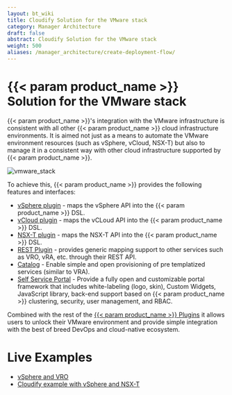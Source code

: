 ```yaml
---
layout: bt_wiki
title: Cloudify Solution for the VMware stack
category: Manager Architecture
draft: false
abstract: Cloudify Solution for the VMware stack
weight: 500
aliases: /manager_architecture/create-deployment-flow/
---
```

 
# {{< param product_name >}} Solution for the VMware stack
{{< param product_name >}}'s integration with the VMware infrastructure is consistent with all other {{< param product_name >}} cloud infrastructure environments. It is aimed not just as a means to automate the VMware environment resources (such as vSphere, vCloud, NSX-T)  but also to manage it in a consistent way with other cloud infrastructure supported by {{< param product_name >}}. 
 
![vmware_stack]( /images/vmware_stack/vmware_stack.png )
 
 To achieve this, {{< param product_name >}} provides the following features and interfaces:
 
 
* [vSphere plugin](https://docs.cloudify.co/latest/working_with/official_plugins/infrastructure/vsphere/) - maps the vSphere API into the {{< param product_name >}} DSL.
* [vCloud plugin](https://docs.cloudify.co/latest/working_with/official_plugins/infrastructure/vcloud/) - maps the vCLoud API into the {{< param product_name >}} DSL.
* [NSX-T plugin](https://docs.cloudify.co/latest/working_with/official_plugins/infrastructure/nsx-t/) - maps the NSX-T API into the {{< param product_name >}} DSL.
* [REST Plugin](https://docs.cloudify.co/latest/working_with/official_plugins/utilities/rest/) - provides generic mapping support to other services such as VRO, vRA, etc. through their REST API.
* [Catalog](https://docs.cloudify.co/latest/working_with/console/pages/cloudify-catalog-page/) - Enable simple and open provisioning of pre templatized services (similar to VRA).
* [Self Service Portal](https://docs.cloudify.co/latest/working_with/console/customization/) -  Provide a fully open and customizable portal framework that includes white-labeling (logo, skin), Custom Widgets, JavaScript library, back-end support based on {{< param product_name >}} clustering, security, user management, and RBAC.

Combined with the rest of the [{{< param product_name >}} Plugins](https://docs.cloudify.co/latest/working_with/official_plugins/) it allows users to unlock their VMware environment and provide simple integration with the best of breed DevOps and cloud-native ecosystem.

# Live Examples 
* [vSphere and VRO](https://vimeo.com/448587029)
* [Cloudify example with vSphere and NSX-T](https://vimeo.com/457711864)
